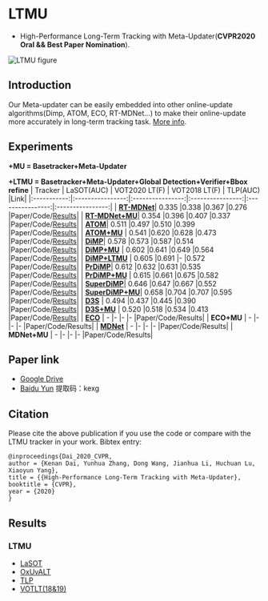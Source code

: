 # LTMU
- High-Performance Long-Term Tracking with Meta-Updater(**CVPR2020 Oral && Best Paper Nomination**).

![LTMU figure](framework.jpg)

## Introduction 
Our Meta-updater can be easily embedded into other online-update algorithms(Dimp, ATOM, ECO, RT-MDNet...) to make their online-update more accurately in long-term tracking task. [More info](https://zhuanlan.zhihu.com/p/130322874).
## Experiments
**+MU = Basetracker+Meta-Updater**

**+LTMU = Basetracker+Meta-Updater+Global Detection+Verifier+Bbox refine**
| Tracker            | LaSOT(AUC)    | VOT2020 LT(F) | VOT2018 LT(F) | TLP(AUC) |Link|
|:-----------:|:----------------:|:----------------:|:----------------:|:----------------:|:----------------:|
| [**RT-MDNet**](https://github.com/IlchaeJung/RT-MDNet)| 0.335               |0.338             |0.367             |0.276             |Paper/Code/[Results](https://drive.google.com/file/d/1cZOdhhlR59sOSqRdKSfRZ6YelUvp8pF5/view?usp=sharing)|
| [**RT-MDNet+MU**](https://github.com/Daikenan/LTMU/tree/master/RTMD_MU)| 0.354               |0.396             |0.407             |0.337             |Paper/Code/[Results](https://drive.google.com/file/d/1pwwh4SQZ6bSfEN_vOYYMrvo0uUzBC015/view?usp=sharing)|
| [**ATOM**](https://github.com/visionml/pytracking)| 0.511               |0.497             |0.510             |0.399             |Paper/Code/[Results](https://drive.google.com/file/d/1ZhtBjKqrkWiTpCd8pt9os3Jl_vVJV_zV/view?usp=sharing)|
| [**ATOM+MU**](https://github.com/Daikenan/LTMU/tree/master/ATOM_MU)    | 0.541               |0.620             |0.628             |0.473             |Paper/Code/[Results](https://drive.google.com/file/d/1OKYwtywT5moGjtc-1-xOLHZqEi9nt6Bu/view?usp=sharing)|
| [**DiMP**](https://github.com/visionml/pytracking)| 0.578               |0.573             |0.587             |0.514             |Paper/Code/[Results](https://drive.google.com/file/d/1gJKjuqW3VMEW7190xC_06S4lAJGpkega/view?usp=sharing)|
| [**DiMP+MU**](https://github.com/Daikenan/LTMU/tree/master/DiMP_MU)    | 0.602               |0.641             |0.649             |0.564             |Paper/Code/[Results](https://drive.google.com/file/d/15gjx9HXQC64l09GsTGUxWq1NAb3N_URy/view?usp=sharing)|
| [**DiMP+LTMU**](https://github.com/Daikenan/LTMU/tree/master/DiMP_LTMU)    | 0.605               |0.691             |-             |0.572             |Paper/Code/[Results](https://drive.google.com/file/d/12ufrxmdpIUM4YTbBK91bHZvlQ9kG1aEZ/view?usp=sharing)|
| [**PrDiMP**](https://github.com/visionml/pytracking)| 0.612               |0.632             |0.631             |0.535             |Paper/Code/[Results](https://drive.google.com/file/d/1dCha10-ENvcEQpZDMwpnO-Bfbb0gfZdi/view?usp=sharing)|
| [**PrDiMP+MU**](https://github.com/Daikenan/LTMU/tree/master/PrDiMP_MU)  | 0.615               |0.661             |0.675             |0.582             |Paper/Code/[Results](https://drive.google.com/file/d/1bU1-qQd0P9NRndsnEBIeXXU4kkmn1gtT/view?usp=sharing)|
| [**SuperDiMP**](https://github.com/visionml/pytracking)| 0.646               |0.647             |0.667             |0.552             |Paper/Code/[Results](https://drive.google.com/file/d/1P8E0oRXGM_-hneYU_QTz1Gpl4LjAg5tj/view?usp=sharing)|
| [**SuperDiMP+MU**](https://github.com/Daikenan/LTMU/tree/master/Super_DiMP_MU)| 0.658               |0.704             |0.707             |0.595             |Paper/Code/[Results](https://drive.google.com/file/d/1P8E0oRXGM_-hneYU_QTz1Gpl4LjAg5tj/view?usp=sharing)|
| [**D3S**](https://github.com/alanlukezic/d3s)        |     0.494               |0.437                 |0.445                 |0.390                 |Paper/Code/[Results](https://drive.google.com/file/d/1GATY6GgUBCljAZyvBfViQsA3Cbg6aeeR/view?usp=sharing)|
| [**D3S+MU**](https://github.com/Daikenan/LTMU/tree/master/D3S_MU)     |       0.520             |0.518                 |0.534                 |0.413                 |Paper/Code/[Results](https://drive.google.com/file/d/1Tm4dWyGdyHo81CyfDPkTcl5-R9m0Z8c_/view?usp=sharing)|
| [**ECO**](https://github.com/visionml/pytracking)        | -                   |-                 |-                 |-                 |Paper/Code/Results|
| **ECO+MU**     | -                   |-                 |-                 |-                 |Paper/Code/Results|
| [**MDNet**](https://github.com/hyeonseobnam/py-MDNet)        | -                   |-                 |-                 |-                 |Paper/Code/Results|
| **MDNet+MU**     | -                   |-                 |-                 |-                 |Paper/Code/Results|

## Paper link
- [Google Drive](https://drive.google.com/open?id=14CGBaVl8sNIYRi0tQ5E_wsjpHiINu9Jk)
- [Baidu Yun](https://pan.baidu.com/s/1jhPOdYoNRVD30Mr5okkv2g)   提取码：kexg
## Citation
Please cite the above publication if you use the code or compare with the LTMU tracker in your work. Bibtex entry:
```
@inproceedings{Dai_2020_CVPR,
author = {Kenan Dai, Yunhua Zhang, Dong Wang, Jianhua Li, Huchuan Lu, Xiaoyun Yang},
title = {{High-Performance Long-Term Tracking with Meta-Updater},
booktitle = {CVPR},
year = {2020}
}
```
## Results
### LTMU
- [LaSOT](https://drive.google.com/open?id=1sfNUgUcjb29-RkjA1buv7eAziEOn5ece)
- [OxUvALT](https://drive.google.com/open?id=1dAyYSpAJhMd6mFE2uRPblCwkciuA2fUf)
- [TLP](https://drive.google.com/open?id=1Heg_Pwv021pl47ekHM40H1H2tn3KjF4I)
- [VOTLT(18&19)](https://drive.google.com/open?id=1Wh4MTEavqUs4FZtH7jGJQsdSAR0ThdeA)

